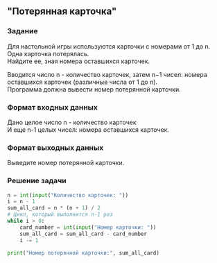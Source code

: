 ## "Потерянная карточка"

### Задание

Для настольной игры используются карточки с номерами от 1 до n. Одна карточка потерялась. \
Найдите ее, зная номера оставшихся карточек. 

Вводится число n - количество карточек, затем n−1 чисел: номера оставшихся карточек (различные числа от 1 до n). \
Программа должна вывести номер потерянной карточки.

### Формат входных данных

Дано целое число n - количество карточек \
И еще n-1 целых чисел: номера оставшихся карточек.

### Формат выходных данных

Выведите номер потерянной карточки.

### Решение задачи

```python
n = int(input("Количество карточек: "))
i = n - 1
sum_all_card = n * (n + 1) / 2
# Цикл, который выполнится n-1 раз
while i > 0:
    card_number = int(input("Номер карточки: "))
    sum_all_card = sum_all_card - card_number
    i -= 1

print("Номер потерянной карточки:", sum_all_card)

```
